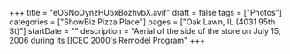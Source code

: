 +++
title = "eOSNoOynzHU5xBozhvbX.avif"
draft = false
tags = ["Photos"]
categories = ["ShowBiz Pizza Place"]
pages = ["Oak Lawn, IL (4031 95th St)"]
startDate = ""
description = "Aerial of the side of the store on July 15, 2006 during its [[CEC 2000's Remodel Program"
+++
